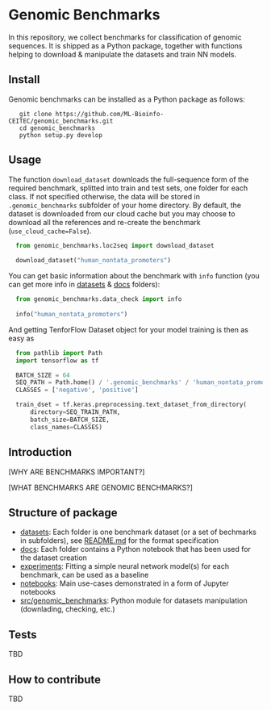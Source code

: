 # Genomic Benchmarks

In this repository, we collect benchmarks for classification of genomic sequences. It is shipped as a Python package, together with functions helping to download & manipulate the datasets and train NN models. 
## Install

Genomic benchmarks can be installed as a Python package as follows:

```
   git clone https://github.com/ML-Bioinfo-CEITEC/genomic_benchmarks.git
   cd genomic_benchmarks
   python setup.py develop
```
## Usage

The function `download_dataset` downloads the full-sequence form of the required benchmark, splitted into train and test sets, one folder for each class. If not specified otherwise, the data will be stored in `.genomic_benchmarks` subfolder of your home directory. By default, the dataset is downloaded from our cloud cache but you may choose to download all the references and re-create the benchmark (`use_cloud_cache=False`).  

```python
  from genomic_benchmarks.loc2seq import download_dataset
  
  download_dataset("human_nontata_promoters")
```

You can get basic information about the benchmark with `info` function (you can get more info in [datasets](datasets/) & [docs](docs/) folders):

```python
  from genomic_benchmarks.data_check import info
  
  info("human_nontata_promoters")
```

And getting TenforFlow Dataset object for your model training is then as easy as 

```python
  from pathlib import Path
  import tensorflow as tf

  BATCH_SIZE = 64
  SEQ_PATH = Path.home() / '.genomic_benchmarks' / 'human_nontata_promoters' / 'train'
  CLASSES = ['negative', 'positive']

  train_dset = tf.keras.preprocessing.text_dataset_from_directory(
      directory=SEQ_TRAIN_PATH,
      batch_size=BATCH_SIZE,
      class_names=CLASSES)
```

## Introduction

[WHY ARE BENCHMARKS IMPORTANT?]

[WHAT BENCHMARKS ARE GENOMIC BENCHMARKS?]
## Structure of package

  * [datasets](datasets/): Each folder is one benchmark dataset (or a set of bechmarks in subfolders), see [README.md](datasets/README.md) for the format specification
  * [docs](docs/): Each folder contains a Python notebook that has been used for the dataset creation
  * [experiments](experiments/): Fitting a simple neural network model(s) for each benchmark, can be used as a baseline
  * [notebooks](notebooks/): Main use-cases demonstrated in a form of Jupyter notebooks 
  * [src/genomic_benchmarks](src/genomic_benchmarks/): Python module for datasets manipulation (downlading, checking, etc.) 

## Tests

TBD

## How to contribute

TBD
